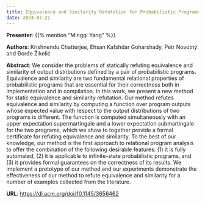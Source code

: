 ```yaml
---
title: Equivalence and Similarity Refutation for Probabilistic Programs
date: 2024-07-21
---
```


**Presenter**: {{% mention "Mingqi Yang" %}}

**Authors**: Krishnendu Chatterjee, Ehsan Kafshdar Goharshady, Petr Novotný and Đorđe Žikelić

**Abstract**: We consider the problems of statically refuting equivalence and similarity of output distributions defined by a pair of probabilistic programs. Equivalence and similarity are two fundamental relational properties of probabilistic programs that are essential for their correctness both in implementation and in compilation. In this work, we present a new method for static equivalence and similarity refutation. Our method refutes equivalence and similarity by computing a function over program outputs whose expected value with respect to the output distributions of two programs is different. The function is computed simultaneously with an upper expectation supermartingale and a lower expectation submartingale for the two programs, which we show to together provide a formal certificate for refuting equivalence and similarity. To the best of our knowledge, our method is the first approach to relational program analysis to offer the combination of the following desirable features: (1) it is fully automated, (2) it is applicable to infinite-state probabilistic programs, and (3) it provides formal guarantees on the correctness of its results. We implement a prototype of our method and our experiments demonstrate the effectiveness of our method to refute equivalence and similarity for a number of examples collected from the literature.

**URL**: https://dl.acm.org/doi/10.1145/3656462
